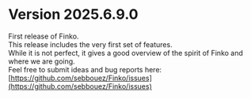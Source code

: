 ﻿# Version 2025.6.9.0

First release of Finko.  
This release includes the very first set of features.  
While it is not perfect, it gives a good overview of the spirit of Finko and where we are going.  
Feel free to submit ideas and bug reports here: [https://github.com/sebbouez/Finko/issues](https://github.com/sebbouez/Finko/issues)

